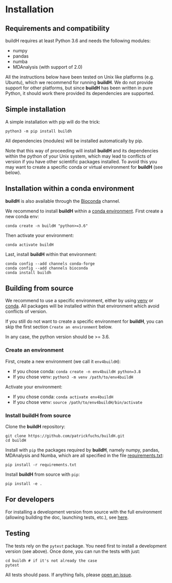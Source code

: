 # Installation

## Requirements and compatibility

buildH requires at least Python 3.6 and needs the following modules:
  - numpy
  - pandas
  - numba
  - MDAnalysis (with support of 2.0)

All the instructions below have been tested on Unix like platforms (e.g. Ubuntu), which we recommend for running **buildH**. We do not provide support for other platforms, but since **buildH** has been written in pure Python, it should work there provided its dependencies are supported. 

## Simple installation

A simple installation with pip will do the trick:

```
python3 -m pip install buildh
```

All dependencies (modules) will be installed automatically by pip.

Note that this way of proceeding will install **buildH** and its dependencies within the python of your Unix system, which may lead to conflicts of version if you have other scientific packages installed. To avoid this you may want to create a specific conda or virtual environment for **buildH** (see below).

## Installation within a conda environment

**buildH** is also available through the [Bioconda](https://anaconda.org/bioconda/buildh) channel.

We recommend to install **buildH** within a [conda environment](https://docs.conda.io/projects/conda/en/latest/user-guide/tasks/manage-environments.html). First create a new conda env:

```
conda create -n buildH "python>=3.6"
```

Then activate your environment:

```
conda activate buildH
```

Last, install **buildH** within that environment:

```
conda config --add channels conda-forge
conda config --add channels bioconda
conda install buildh
```

## Building from source

We recommend to use a specific environment, either by using [venv](https://docs.python.org/3/library/venv.html) or [conda](https://docs.conda.io/projects/conda/en/latest/user-guide/tasks/manage-environments.html#creating-an-environment-with-commands). All packages will be installed within that environment which avoid conflicts of version.

If you still do not want to create a specific environment for **buildH**, you can skip the first section `Create an environment` below.

In any case, the python version should be >= 3.6.

### Create an environment

First, create a new environment (we call it `env4buildH`):

- If you chose conda: `conda create -n env4buildH python=3.8`
- If you chose venv: `python3 -m venv /path/to/env4buildH`

Activate your environment:

- If you chose conda: `conda activate env4buildH`
- If you chose venv: `source /path/to/env4buildH/bin/activate`

### Install **buildH** from source

Clone the **buildH** repository:

```
git clone https://github.com/patrickfuchs/buildH.git
cd buildH
```

Install with `pip` the packages required by **buildH**, namely numpy, pandas, MDAnalysis and Numba, which are all specified in the file [requirements.txt](https://github.com/patrickfuchs/buildH/blob/master/requirements.txt):

```
pip install -r requirements.txt
```

Install **buildH** from source with `pip`:

```
pip install -e .
```

## For developers

For installing a development version from source with the full environment (allowing building the doc, launching tests, etc.), see [here](https://github.com/patrickfuchs/buildH/tree/master/devtools/install_dev.md).

## Testing

The tests rely on the `pytest` package. You need first to install a development version (see above). Once done, you can run the tests with just:

```
cd buildh # if it's not already the case
pytest
```

All tests should pass. If anything fails, please [open an issue](https://github.com/patrickfuchs/buildH/issues).
